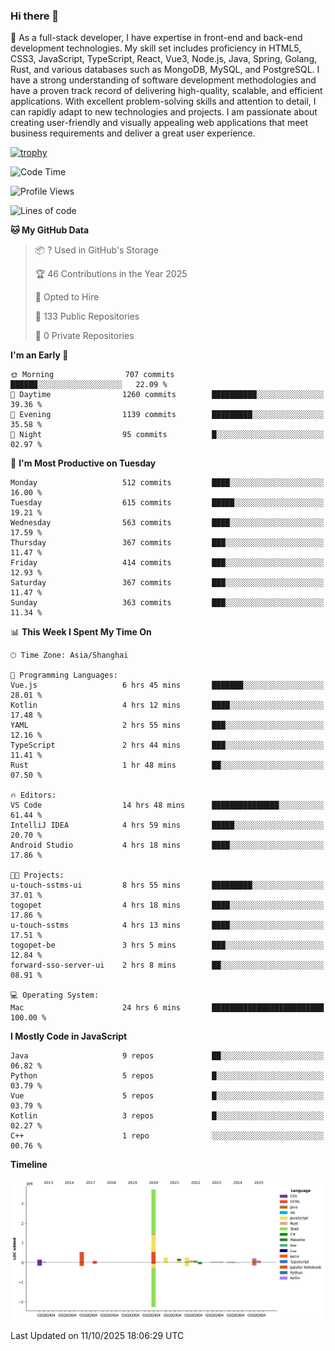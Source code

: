 ### Hi there 👋

🌱 As a full-stack developer, I have expertise in front-end and back-end development technologies. My skill set includes proficiency in HTML5, CSS3, JavaScript, TypeScript, React, Vue3, Node.js, Java, Spring, Golang, Rust, and various databases such as MongoDB, MySQL, and PostgreSQL. I have a strong understanding of software development methodologies and have a proven track record of delivering high-quality, scalable, and efficient applications. With excellent problem-solving skills and attention to detail, I can rapidly adapt to new technologies and projects. I am passionate about creating user-friendly and visually appealing web applications that meet business requirements and deliver a great user experience.

[![trophy](https://github-profile-trophy.vercel.app/?username=elton&rank=SECRET,SSS,SS,S,AAA,AA,A&theme=onedark&no-frame=true&margin-w=10)](https://github.com/ryo-ma/github-profile-trophy)

<!--START_SECTION:waka-->
![Code Time](http://img.shields.io/badge/Code%20Time-1%2C974%20hrs%2027%20mins-blue)

![Profile Views](http://img.shields.io/badge/Profile%20Views-0-blue)

![Lines of code](https://img.shields.io/badge/From%20Hello%20World%20I%27ve%20Written-5.9%20million%20lines%20of%20code-blue)

**🐱 My GitHub Data** 

> 📦 ? Used in GitHub's Storage 
 > 
> 🏆 46 Contributions in the Year 2025
 > 
> 💼 Opted to Hire
 > 
> 📜 133 Public Repositories 
 > 
> 🔑 0 Private Repositories 
 > 
**I'm an Early 🐤** 

```text
🌞 Morning                707 commits         ██████░░░░░░░░░░░░░░░░░░░   22.09 % 
🌆 Daytime                1260 commits        ██████████░░░░░░░░░░░░░░░   39.36 % 
🌃 Evening                1139 commits        █████████░░░░░░░░░░░░░░░░   35.58 % 
🌙 Night                  95 commits          █░░░░░░░░░░░░░░░░░░░░░░░░   02.97 % 
```
📅 **I'm Most Productive on Tuesday** 

```text
Monday                   512 commits         ████░░░░░░░░░░░░░░░░░░░░░   16.00 % 
Tuesday                  615 commits         █████░░░░░░░░░░░░░░░░░░░░   19.21 % 
Wednesday                563 commits         ████░░░░░░░░░░░░░░░░░░░░░   17.59 % 
Thursday                 367 commits         ███░░░░░░░░░░░░░░░░░░░░░░   11.47 % 
Friday                   414 commits         ███░░░░░░░░░░░░░░░░░░░░░░   12.93 % 
Saturday                 367 commits         ███░░░░░░░░░░░░░░░░░░░░░░   11.47 % 
Sunday                   363 commits         ███░░░░░░░░░░░░░░░░░░░░░░   11.34 % 
```


📊 **This Week I Spent My Time On** 

```text
🕑︎ Time Zone: Asia/Shanghai

💬 Programming Languages: 
Vue.js                   6 hrs 45 mins       ███████░░░░░░░░░░░░░░░░░░   28.01 % 
Kotlin                   4 hrs 12 mins       ████░░░░░░░░░░░░░░░░░░░░░   17.48 % 
YAML                     2 hrs 55 mins       ███░░░░░░░░░░░░░░░░░░░░░░   12.16 % 
TypeScript               2 hrs 44 mins       ███░░░░░░░░░░░░░░░░░░░░░░   11.41 % 
Rust                     1 hr 48 mins        ██░░░░░░░░░░░░░░░░░░░░░░░   07.50 % 

🔥 Editors: 
VS Code                  14 hrs 48 mins      ███████████████░░░░░░░░░░   61.44 % 
IntelliJ IDEA            4 hrs 59 mins       █████░░░░░░░░░░░░░░░░░░░░   20.70 % 
Android Studio           4 hrs 18 mins       ████░░░░░░░░░░░░░░░░░░░░░   17.86 % 

🐱‍💻 Projects: 
u-touch-sstms-ui         8 hrs 55 mins       █████████░░░░░░░░░░░░░░░░   37.01 % 
togopet                  4 hrs 18 mins       ████░░░░░░░░░░░░░░░░░░░░░   17.86 % 
u-touch-sstms            4 hrs 13 mins       ████░░░░░░░░░░░░░░░░░░░░░   17.51 % 
togopet-be               3 hrs 5 mins        ███░░░░░░░░░░░░░░░░░░░░░░   12.84 % 
forward-sso-server-ui    2 hrs 8 mins        ██░░░░░░░░░░░░░░░░░░░░░░░   08.91 % 

💻 Operating System: 
Mac                      24 hrs 6 mins       █████████████████████████   100.00 % 
```

**I Mostly Code in JavaScript** 

```text
Java                     9 repos             ██░░░░░░░░░░░░░░░░░░░░░░░   06.82 % 
Python                   5 repos             █░░░░░░░░░░░░░░░░░░░░░░░░   03.79 % 
Vue                      5 repos             █░░░░░░░░░░░░░░░░░░░░░░░░   03.79 % 
Kotlin                   3 repos             █░░░░░░░░░░░░░░░░░░░░░░░░   02.27 % 
C++                      1 repo              ░░░░░░░░░░░░░░░░░░░░░░░░░   00.76 % 
```



**Timeline**

![Lines of Code chart](https://raw.githubusercontent.com/elton/elton/main/assets/bar_graph.png)


 Last Updated on 11/10/2025 18:06:29 UTC
<!--END_SECTION:waka-->

<!--
**elton/elton** is a ✨ _special_ ✨ repository because its `README.md` (this file) appears on your GitHub profile.

Here are some ideas to get you started:

- 🔭 I’m currently working on ...
- 🌱 I’m currently learning ...
- 👯 I’m looking to collaborate on ...
- 🤔 I’m looking for help with ...
- 💬 Ask me about ...
- 📫 How to reach me: ...
- 😄 Pronouns: ...
- ⚡ Fun fact: ...
-->
